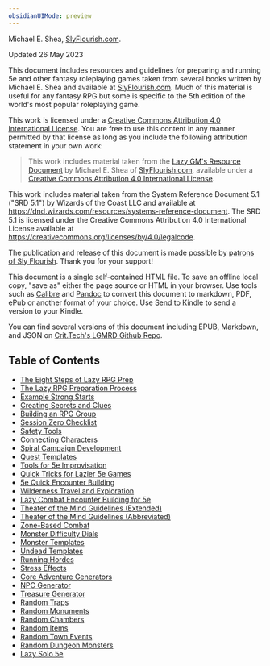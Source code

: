 ```yaml
---
obsidianUIMode: preview
---
```


Michael E. Shea, [SlyFlourish.com](https://slyflourish.com).

Updated 26 May 2023

This document includes resources and guidelines for preparing and running 5e and other fantasy roleplaying games taken from several books written by Michael E. Shea and available at [SlyFlourish.com](https://slyflourish.com). Much of this material is useful for any fantasy RPG but some is specific to the 5th edition of the world's most popular roleplaying game.

This work is licensed under a [Creative Commons Attribution 4.0 International License](http://creativecommons.org/licenses/by/4.0/). You are free to use this content in any manner permitted by that license as long as you include the following attribution statement in your own work:

> This work includes material taken from the [Lazy GM's Resource Document](https://slyflourish.com/lazy_gm_resource_document.html) by Michael E. Shea of [SlyFlourish.com](https://slyflourish.com), available under a [Creative Commons Attribution 4.0 International License](http://creativecommons.org/licenses/by/4.0/).

This work includes material taken from the System Reference Document 5.1 ("SRD 5.1") by Wizards of the Coast LLC and available at <https://dnd.wizards.com/resources/systems-reference-document>. The SRD 5.1 is licensed under the Creative Commons Attribution 4.0 International License available at <https://creativecommons.org/licenses/by/4.0/legalcode>.

The publication and release of this document is made possible by [patrons of Sly Flourish](https://www.patreon.com/slyflourish). Thank you for your support!

This document is a single self-contained HTML file. To save an offline local copy, "save as" either the page source or HTML in your browser. Use tools such as [Calibre](https://calibre-ebook.com) and [Pandoc](https://pandoc.org) to convert this document to markdown, PDF, ePub or another format of your choice. Use [Send to Kindle](https://www.amazon.com/sendtokindle) to send a version to your Kindle.

You can find several versions of this document including EPUB, Markdown, and JSON on [Crit.Tech's LGMRD Github Repo](https://github.com/crit-tech/LGMRD).

## Table of Contents

* [The Eight Steps of Lazy RPG Prep](<02 - The Eight Steps of Lazy RPG Prep.md>)
* [The Lazy RPG Preparation Process](<03 - The Lazy RPG Preparation Process.md>)
* [Example Strong Starts](<04 - Example Strong Starts.md>)
* [Creating Secrets and Clues](<05 - Creating Secrets and Clues.md>)
* [Building an RPG Group](<06 - Building an RPG Group.md>)
* [Session Zero Checklist](<07 - Session Zero Checklist.md>)
* [Safety Tools](<08 - Safety Tools.md>)
* [Connecting Characters](<09 - Connecting Characters.md>)
* [Spiral Campaign Development](<10 - Spiral Campaign Development.md>)
* [Quest Templates](<11 - Quest Templates.md>)
* [Tools for 5e Improvisation](<12 - Tools for 5e Improvisation.md>)
* [Quick Tricks for Lazier 5e Games](<13 - Quick Tricks for Lazier 5e Games.md>)
* [5e Quick Encounter Building](<15 - 5e Quick Encounter Building.md>)
* [Wilderness Travel and Exploration](<14 - Wilderness Travel and Exploration.md>)
* [Lazy Combat Encounter Building for 5e](<16 - Lazy Combat Encounter Building for 5e.md>)
* [Theater of the Mind Guidelines (Extended)](<17 - Theater of the Mind Guidelines (Extended).md>)
* [Theater of the Mind Guidelines (Abbreviated)](<18 - Theater of the Mind Guidelines (Abbreviated).md>)
* [Zone-Based Combat](<19 - Zone-Based Combat.md>)
* [Monster Difficulty Dials](<20 - Monster Difficulty Dials.md>)
* [Monster Templates](<21 - Monster Templates.md>)
* [Undead Templates](<22 - Undead Templates.md>)
* [Running Hordes](<23 - Running Hordes.md>)
* [Stress Effects](<24 - Stress Effects.md>)
* [Core Adventure Generators](<25 - Core Adventure Generators.md>)
* [NPC Generator](<26 - NPC Generator.md>)
* [Treasure Generator](<27 - Treasure Generator.md>)
* [Random Traps](<28 - Random Traps.md>)
* [Random Monuments](<29 - Random Monuments.md>)
* [Random Chambers](<30 - Random Chambers.md>)
* [Random Items](<31 - Random Items.md>)
* [Random Town Events](<32 - Random Town Events.md>)
* [Random Dungeon Monsters](<33 - Random Dungeon Monsters.md>)
* [Lazy Solo 5e](<34 - Lazy Solo 5e.md>)
